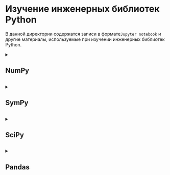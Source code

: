 # Изучение инженерных библиотек Python

В данной директории содержатся записи в формате`Jupyter notebook` 
и другие материалы, используемые при изучении инженерных библиотек Python.

<details>

<summary><h2>NumPy<h2></summary>

Примеры использования библиотеки `numpy` изложены в
[numpy.ipynb][numpy_notebook]

</details>

<details>

<summary><h2>SymPy<h2></summary>

Примеры использования библиотеки `sympy` изложены в
[sympy.ipynb][sympy_notebook]

</details>

<details>

<summary><h2>SciPy<h2></summary>

Примеры использования библиотеки `scipy` изложены в
[scipy.ipynb][scipy_notebook]

</details>

<details>

<summary><h2>Pandas<h2></summary>

Примеры использования библиотеки `pandas` изложены в
[pandas.ipynb][pandas_notebook]

Данные, используемые и сохраняемые при работе с библиотекой, в формате `csv` расположены в директории [data/][pandas_data_folder]

</details>

<!-- Ссылки -->


<!-- Для numpy -->

[numpy_notebook]: numpy.ipynb "Примеры использования библиотеки `numpy`"

<!-- Для sympy -->

[sympy_notebook]: sympy.ipynb "Примеры использования библиотеки `sympy`"

<!-- Для scipy -->

[scipy_notebook]: scipy.ipynb "Примеры использования библиотеки `scipy`"

<!-- Для pandas -->

[pandas_notebook]: pandas.ipynb "Примеры использования библиотеки `pandas`"
[pandas_data_folder]: data/ "Директория содержащая файлы, используемые при работе с библиотекой, в формате `csv`"
